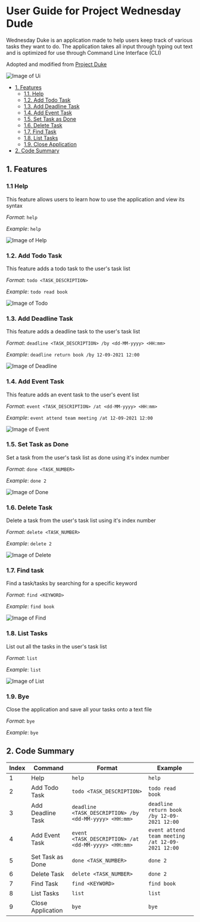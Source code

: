 # User Guide for Project Wednesday Dude

Wednesday Duke is an application made to help users keep track of various tasks they want to do. The application takes all input through typing out text and is optimized for use through Command Line Interface (CLI) 

Adopted and modified from [Project Duke](https://github.com/nus-cs2103-AY2122S1/ip)

![Image of Ui](https://github.com/mukundrs/ip/blob/master/docs/Ui.png)

* [1. Features](#Features)
    - [1.1. Help](#Help)
    - [1.2. Add Todo Task](#Todo)
    - [1.3. Add Deadline Task](#Deadline)
    - [1.4. Add Event Task](#Event)
    - [1.5. Set Task as Done](#Done)
    - [1.6. Delete Task](#Delete)
    - [1.7. Find Task](#Find)
    - [1.8. List Tasks](#List)
    - [1.9. Close Application](#Bye)
* [2. Code Summary](#Code)

## 1. Features <a name="Features"></a>

### 1.1 Help <a name="Help"></a>

This feature allows users to learn how to use the application and view its syntax

_Format_: `help`

_Example_: `help`

![Image of Help](https://github.com/mukundrs/ip/blob/master/docs/DukeHelp.png)

### 1.2. Add Todo Task  <a name="Todo"></a>

This feature adds a todo task to the user's task list

_Format_: `todo <TASK_DESCRIPTION>`

_Example_: `todo read book` 

![Image of Todo](https://github.com/mukundrs/ip/blob/master/docs/DukeTodo.png)

### 1.3. Add Deadline Task <a name="Deadline"></a>

This feature adds a deadline task to the user's task list

_Format_: `deadline <TASK_DESCRIPTION> /by <dd-MM-yyyy> <HH:mm>`

_Example_: `deadline return book /by 12-09-2021 12:00`

![Image of Deadline](https://github.com/mukundrs/ip/blob/master/docs/DukeDeadline.png)

### 1.4. Add Event Task <a name="Event"></a>

This feature adds an event task to the user's event list

_Format_: `event <TASK_DESCRIPTION> /at <dd-MM-yyyy> <HH:mm>`

_Example_: `event attend team meeting /at 12-09-2021 12:00`

![Image of Event](https://github.com/mukundrs/ip/blob/master/docs/DukeEvent.png)

### 1.5. Set Task as Done <a name="Done"></a>

Set a task from the user's task list as done using it's index number

_Format_: `done <TASK_NUMBER>`

_Example_: `done 2`

![Image of Done](https://github.com/mukundrs/ip/blob/master/docs/DukeDone.png)

### 1.6. Delete Task <a name="Delete"></a>

Delete a task from the user's task list using it's index number

_Format_: `delete <TASK_NUMBER>`

_Example_: `delete 2`

![Image of Delete](https://github.com/mukundrs/ip/blob/master/docs/DukeDelete.png)

### 1.7. Find task <a name="Find"></a>

Find a task/tasks by searching for a specific keyword

_Format_: `find <KEYWORD>`

_Example_: `find book`

![Image of Find](https://github.com/mukundrs/ip/blob/master/docs/DukeFind.png)

### 1.8. List Tasks <a name="List"></a>

List out all the tasks in the user's task list

_Format_: `list`

_Example_: `list`

![Image of List](https://github.com/mukundrs/ip/blob/master/docs/DukeList.png)

### 1.9. Bye <a name="Bye"></a>

Close the application and save all your tasks onto a text file

_Format_: `bye`

_Example_: `bye`

## 2. Code Summary <a name="Code"></a>

Index | Command | Format | Example
----- | ------- | ------ | -------
1 | Help | `help` | `help`
2 | Add Todo Task | `todo <TASK_DESCRIPTION>` | `todo read book`
3 | Add Deadline Task | `deadline <TASK_DESCRIPTION> /by <dd-MM-yyyy> <HH:mm>` | `deadline return book /by 12-09-2021 12:00`
4 | Add Event Task | `event <TASK_DESCRIPTION> /at <dd-MM-yyyy> <HH:mm>` | `event attend team meeting /at 12-09-2021 12:00`
5 | Set Task as Done | `done <TASK_NUMBER>` | `done 2`
6 | Delete Task | `delete <TASK_NUMBER>` | `done 2`
7 | Find Task | `find <KEYWORD>` | `find book`
8 | List Tasks | `list` | `list`
9 | Close Application | `bye` | `bye`
